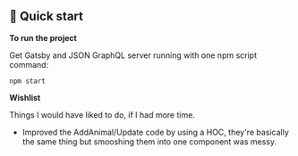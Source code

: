 ## 🚀 Quick start

**To run the project**

Get Gatsby and JSON GraphQL server running with one npm script command:

```shell
npm start
```

**Wishlist**

Things I would have liked to do, if I had more time.

- Improved the AddAnimal/Update code by using a HOC, they're basically the same thing but smooshing them into one component was messy.
